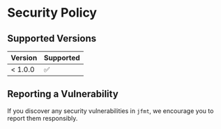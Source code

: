 # Security Policy

## Supported Versions

| Version | Supported          |
| ------- | ------------------ |
| < 1.0.0 | :white_check_mark: |

## Reporting a Vulnerability

If you discover any security vulnerabilities in `jfmt`, we encourage you to report them responsibly. 
